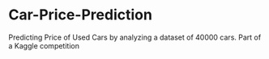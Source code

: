 # Car-Price-Prediction
Predicting Price of Used Cars by analyzing a dataset of 40000 cars. Part of a Kaggle competition
